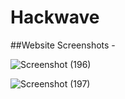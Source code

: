 # Hackwave

##Website Screenshots - 

![Screenshot (196)](https://github.com/Yash-Lade/Hackwave/assets/150010042/fd4b4476-caf5-4113-bab2-7b1d236229ad)

![Screenshot (197)](https://github.com/Yash-Lade/Hackwave/assets/150010042/4746d710-facf-4294-9677-7f6a3b37a2ce)

